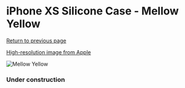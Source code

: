 # iPhone XS Silicone Case - Mellow Yellow

[Return to previous page](/iphone_x)

[High-resolution image from Apple](https://store.storeimages.cdn-apple.com/8756/as-images.apple.com/is/MUJV2?wid=4500&hei=4500&fmt=png)

<div style="width: 384px"><img src="/everypreview/MUJV2.png" alt="Mellow Yellow"></div>

### Under construction
